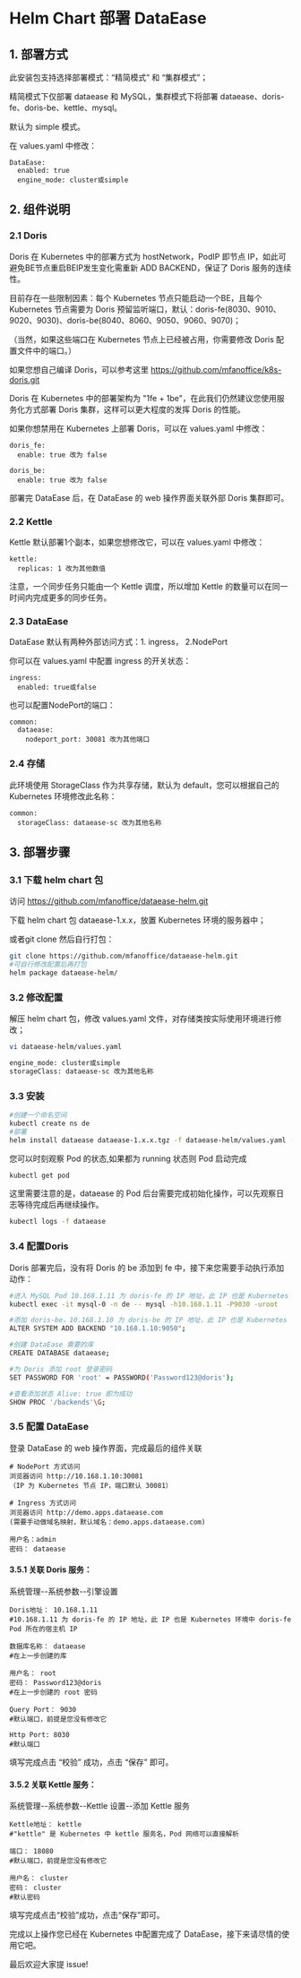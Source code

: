 # Helm Chart 部署 DataEase
## 1. 部署方式
此安装包支持选择部署模式：“精简模式” 和 “集群模式”；

精简模式下仅部署 dataease 和 MySQL，集群模式下将部署 dataease、doris-fe、doris-be、kettle、mysql。

默认为 simple 模式。

在 values.yaml 中修改：
```
DataEase:
  enabled: true
  engine_mode: cluster或simple
```

## 2. 组件说明
### 2.1 Doris
Doris 在 Kubernetes 中的部署方式为 hostNetwork，PodIP 即节点 IP，如此可避免BE节点重启BEIP发生变化需重新 ADD BACKEND，保证了 Doris 服务的连续性。

目前存在一些限制因素：每个 Kubernetes 节点只能启动一个BE，且每个 Kubernetes 节点需要为 Doris 预留监听端口，默认：doris-fe(8030、9010、9020、9030)、doris-be(8040、8060、9050、9060、9070)；

（当然，如果这些端口在 Kubernetes 节点上已经被占用，你需要修改 Doris 配置文件中的端口。）

如果您想自己编译 Doris，可以参考这里 https://github.com/mfanoffice/k8s-doris.git

Doris 在 Kubernetes 中的部署架构为 "1fe + 1be"，在此我们仍然建议您使用服务化方式部署 Doris 集群，这样可以更大程度的发挥 Doris 的性能。

如果你想禁用在 Kubernetes 上部署 Doris，可以在 values.yaml 中修改：
```
doris_fe:
  enable: true 改为 false

doris_be:
  enable: true 改为 false
```
部署完 DataEase 后，在 DataEase 的 web 操作界面关联外部 Doris 集群即可。

### 2.2 Kettle
Kettle 默认部署1个副本，如果您想修改它，可以在 values.yaml 中修改：
```
kettle:
  replicas: 1 改为其他数值
```
注意，一个同步任务只能由一个 Kettle 调度，所以增加 Kettle 的数量可以在同一时间内完成更多的同步任务。

### 2.3 DataEase
DataEase 默认有两种外部访问方式：1. ingress， 2.NodePort 

你可以在 values.yaml 中配置 ingress 的开关状态：
```
ingress:
  enabled: true或false
```
也可以配置NodePort的端口：
```
common:
  dataease:
    nodeport_port: 30081 改为其他端口
```
### 2.4 存储
此环境使用 StorageClass 作为共享存储，默认为 default，您可以根据自己的 Kubernetes 环境修改此名称：
```
common:
  storageClass: dataease-sc 改为其他名称
```

## 3. 部署步骤
### 3.1  下载 helm chart 包

访问 https://github.com/mfanoffice/dataease-helm.git

下载 helm chart 包 dataease-1.x.x，放置 Kubernetes 环境的服务器中；

或者git clone 然后自行打包：

```bash
git clone https://github.com/mfanoffice/dataease-helm.git
#可自行修改配置后再打包
helm package dataease-helm/
```

### 3.2 修改配置

解压 helm chart 包，修改 values.yaml 文件，对存储类按实际使用环境进行修改；

```bash
vi dataease-helm/values.yaml

engine_mode: cluster或simple
storageClass: dataease-sc 改为其他名称
```

### 3.3 安装


```bash
#创建一个命名空间
kubectl create ns de
#部署
helm install dataease dataease-1.x.x.tgz -f dataease-helm/values.yaml -n de
```

您可以时刻观察 Pod 的状态,如果都为 running 状态则 Pod 启动完成
```bash
kubectl get pod
```

这里需要注意的是，dataease 的 Pod 后台需要完成初始化操作，可以先观察日志等待完成后再继续操作。
```bash
kubectl logs -f dataease
```

### 3.4 配置Doris


Doris 部署完后，没有将 Doris 的 be 添加到 fe 中，接下来您需要手动执行添加动作：
```bash
#进入 MySQL Pod 10.168.1.11 为 doris-fe 的 IP 地址，此 IP 也是 Kubernetes 环境中 doris-fe Pod 所在的宿主机 IP
kubectl exec -it mysql-0 -n de -- mysql -h10.168.1.11 -P9030 -uroot

#添加 doris-be，10.168.1.10 为 doris-be 的 IP 地址，此 IP 也是 Kubernetes 环境中 doris-be Pod 所在的宿主机 IP，端口默认不修改。
ALTER SYSTEM ADD BACKEND "10.168.1.10:9050";

#创建 DataEase 需要的库
CREATE DATABASE dataease;

#为 Doris 添加 root 登录密码
SET PASSWORD FOR 'root' = PASSWORD('Password123@doris');

#查看添加状态 Alive: true 即为成功
SHOW PROC '/backends'\G;
```
### 3.5 配置 DataEase


登录 DataEase 的 web 操作界面，完成最后的组件关联
```
# NodePort 方式访问
浏览器访问 http://10.168.1.10:30081
（IP 为 Kubernetes 节点 IP，端口默认 30081）

# Ingress 方式访问
浏览器访问 http://demo.apps.dataease.com
(需要手动做域名映射，默认域名：demo.apps.dataease.com)

用户名：admin
密码： dataease
```

#### 3.5.1 关联 Doris 服务：

系统管理--系统参数--引擎设置
```
Doris地址： 10.168.1.11
#10.168.1.11 为 doris-fe 的 IP 地址，此 IP 也是 Kubernetes 环境中 doris-fe Pod 所在的宿主机 IP

数据库名称： dataease
#在上一步创建的库

用户名： root
密码： Password123@doris
#在上一步创建的 root 密码

Query Port： 9030
#默认端口，前提是您没有修改它

Http Port: 8030
#默认端口
```
填写完成点击 “校验” 成功，点击 “保存” 即可。

#### 3.5.2 关联 Kettle 服务：

系统管理--系统参数--Kettle 设置--添加 Kettle 服务
```
Kettle地址： kettle
#"kettle" 是 Kubernetes 中 kettle 服务名，Pod 网络可以直接解析

端口： 18080
#默认端口，前提是您没有修改它

用户名： cluster
密码： cluster
#默认密码
```
填写完成点击“校验”成功，点击“保存”即可。


完成以上操作您已经在 Kubernetes 中配置完成了 DataEase，接下来请尽情的使用它吧。

最后欢迎大家提 issue!
